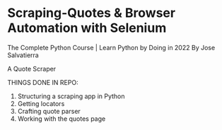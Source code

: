 # Scraping-Quotes & Browser Automation with Selenium
The Complete Python Course | Learn Python by Doing in 2022
By Jose Salvatierra

A Quote Scraper

THINGS DONE IN REPO:
1) Structuring a scraping app in Python
2) Getting locators
3) Crafting quote parser
4) Working with the quotes page
